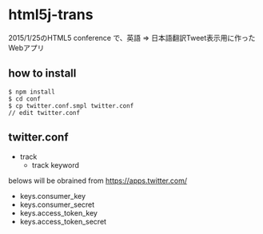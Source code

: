 # html5j-trans

2015/1/25のHTML5 conference で、英語 => 日本語翻訳Tweet表示用に作ったWebアプリ

## how to install
```
$ npm install
$ cd conf
$ cp twitter.conf.smpl twitter.conf
// edit twitter.conf
```

## twitter.conf

* track
  * track keyword

belows will be obrained from https://apps.twitter.com/

* keys.consumer_key
* keys.consumer_secret
* keys.access_token_key 
* keys.access_token_secret 

